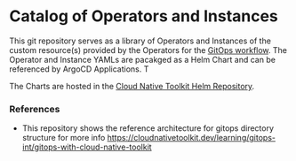 # Catalog of Operators and Instances 

This git repository serves as a library of Operators and Instances of the custom resource(s) provided by the Operators for the [GitOps workflow](https://github.com/cloud-native-toolkit/multi-tenancy-gitops).  The Operator and Instance YAMLs are pacakged as a Helm Chart and can be referenced by ArgoCD Applications.  T

The Charts are hosted in the [Cloud Native Toolkit Helm Repository](https://github.com/cloud-native-toolkit/toolkit-charts). 



### References
- This repository shows the reference architecture for gitops directory structure for more info https://cloudnativetoolkit.dev/learning/gitops-int/gitops-with-cloud-native-toolkit

